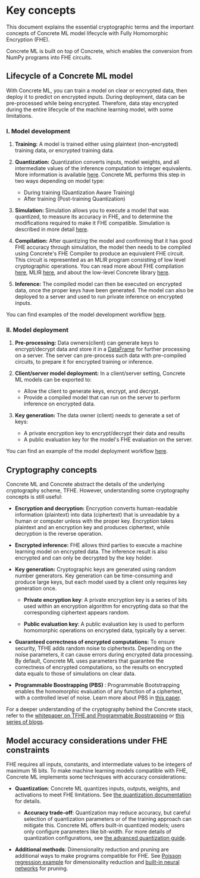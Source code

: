 # Key concepts

This document explains the essential cryptographic terms and the important concepts of Concrete ML model lifecycle with Fully Homomorphic Encryption (FHE).

Concrete ML is built on top of Concrete, which enables the conversion from NumPy programs into FHE circuits.

## Lifecycle of a Concrete ML model

With Concrete ML, you can train a model on clear or encrypted data, then deploy it to predict on encrypted inputs. During deployment, data can be pre-processed while being encrypted. Therefore, data stay encrypted during the entire lifecycle of the machine learning model, with some limitations.

### I. Model development

1. **Training:** A model is trained either using plaintext (non-encrypted) training data, or encrypted training data.

1. **Quantization:** Quantization converts inputs, model weights, and all intermediate values of the inference computation to integer equivalents. More information is available [here](../explanations/quantization.md). Concrete ML performs this step in two ways depending on model type:

   - During training (Quantization Aware Training)
   - After training (Post-training Quantization)

1. **Simulation:** Simulation allows you to execute a model that was quantized, to measure its accuracy in FHE, and to determine the modifications required to make it FHE compatible. Simulation is described in more detail [here](../explanations/compilation.md#fhe-simulation).

1. **Compilation:** After quantizing the model and confirming that it has good FHE accuracy through simulation, the model then needs to be compiled using Concrete's FHE Compiler to produce an equivalent FHE circuit. This circuit is represented as an MLIR program consisting of low level cryptographic operations. You can read more about FHE compilation [here](../explanations/compilation.md), MLIR [here](https://mlir.llvm.org/), and about the low-level Concrete library [here](https://github.com/zama-ai/concrete).

1. **Inference:** The compiled model can then be executed on encrypted data, once the proper keys have been generated. The model can also be deployed to a server and used to run private inference on encrypted inputs.

You can find examples of the model development workflow [here](../tutorials/ml_examples.md).

### II. Model deployment

1. **Pre-processing:** Data owners(client) can generate keys to encrypt/decrypt data and store it in a [DataFrame](../built-in-models/encrypted_dataframe.md) for further processing on a server. The server can pre-process such data with pre-compiled circuits, to prepare it for encrypted training or inference.

1. **Client/server model deployment:** In a client/server setting, Concrete ML models can be exported to:

   - Allow the client to generate keys, encrypt, and decrypt.
   - Provide a compiled model that can run on the server to perform inference on encrypted data.

1. **Key generation:** The data owner (client) needs to generate a set of keys:

   - A private encryption key to encrypt/decrypt their data and results
   - A public evaluation key for the model's FHE evaluation on the server.

You can find an example of the model deployment workflow [here](../advanced_examples/ClientServer.ipynb).

## Cryptography concepts

Concrete ML and Concrete abstract the details of the underlying cryptography scheme, TFHE. However, understanding some cryptography concepts is still useful:

- **Encryption and decryption:** Encryption converts human-readable information (plaintext) into data (ciphertext) that is unreadable by a human or computer unless with the proper key. Encryption takes plaintext and an encryption key and produces ciphertext, while decryption is the reverse operation.

- **Encrypted inference:** FHE allows third parties to execute a machine learning model on encrypted data. The inference result is also encrypted and can only be decrypted by the key holder.

- **Key generation:** Cryptographic keys are generated using random number generators. Key generation can be time-consuming and produce large keys, but each model used by a client only requires key generation once.

  - **Private encryption key**: A private encryption key is a series of bits used within an encryption algorithm for encrypting data so that the corresponding ciphertext appears random.

  - **Public evaluation key**: A public evaluation key is used to perform homomorphic operations on encrypted data, typically by a server.

- **Guaranteed correctness of encrypted computations:** To ensure security, TFHE adds random noise to ciphertexts. Depending on the noise parameters, it can cause errors during encrypted data processing. By default, Concrete ML uses parameters that guarantee the correctness of encrypted computations, so the results on encrypted data equals to those of simulations on clear data.

- **Programmable Boostrapping (PBS)** : Programmable Bootstrapping enables the homomorphic evaluation of any function of a ciphertext, with a controlled level of noise. Learn more about PBS in [this paper](https://eprint.iacr.org/2021/091).

For a deeper understanding of the cryptography behind the Concrete stack, refer to the [whitepaper on TFHE and Programmable Boostrapping](https://whitepaper.zama.ai/) or [this series of blogs](https://www.zama.ai/post/tfhe-deep-dive-part-1).

## Model accuracy considerations under FHE constraints

FHE requires all inputs, constants, and intermediate values to be integers of maximum 16 bits. To make machine learning models compatible with FHE, Concrete ML implements some techniques with accuracy considerations:

- **Quantization**: Concrete ML quantizes inputs, outputs, weights, and activations to meet FHE limitations. See [the quantization documentation](<(../explanations/quantization.md)>) for details.

  - **Accuracy trade-off**: Quantization may reduce accuracy, but careful selection of quantization parameters or of the training approach can mitigate this. Concrete ML offers built-in quantized models; users only configure parameters like bit-width. For more details of quantization configurations, see [the advanced quantization guide](../explanations/quantization.md#configuring-model-quantization-parameters).

- **Additional methods**: Dimensionality reduction and pruning are additional ways to make programs compatible for FHE. See [Poisson regression example](../advanced_examples/PoissonRegression.ipynb) for dimensionality reduction and [built-in neural networks](../built-in-models/neural-networks.md) for pruning.
